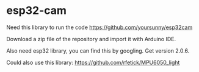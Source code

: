 # esp32-cam

Need this library to run the code https://github.com/yoursunny/esp32cam 

Download a zip file of the repository and import it with Arduino IDE.

Also need esp32 library, you can find this by googling. Get version 2.0.6.

Could also use this library: https://github.com/rfetick/MPU6050_light
